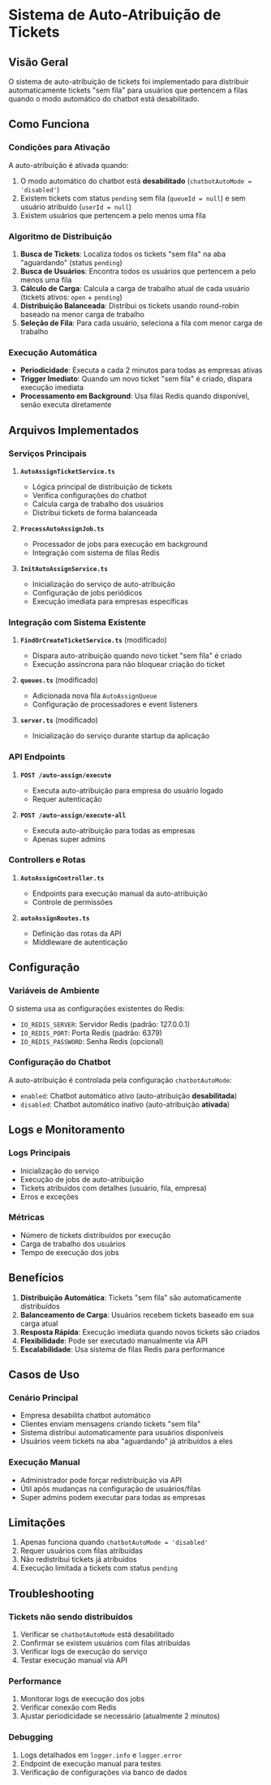 # Sistema de Auto-Atribuição de Tickets

## Visão Geral

O sistema de auto-atribuição de tickets foi implementado para distribuir automaticamente tickets "sem fila" para usuários que pertencem a filas quando o modo automático do chatbot está desabilitado.

## Como Funciona

### Condições para Ativação

A auto-atribuição é ativada quando:
1. O modo automático do chatbot está **desabilitado** (`chatbotAutoMode = 'disabled'`)
2. Existem tickets com status `pending` sem fila (`queueId = null`) e sem usuário atribuído (`userId = null`)
3. Existem usuários que pertencem a pelo menos uma fila

### Algoritmo de Distribuição

1. **Busca de Tickets**: Localiza todos os tickets "sem fila" na aba "aguardando" (status `pending`)
2. **Busca de Usuários**: Encontra todos os usuários que pertencem a pelo menos uma fila
3. **Cálculo de Carga**: Calcula a carga de trabalho atual de cada usuário (tickets ativos: `open` + `pending`)
4. **Distribuição Balanceada**: Distribui os tickets usando round-robin baseado na menor carga de trabalho
5. **Seleção de Fila**: Para cada usuário, seleciona a fila com menor carga de trabalho

### Execução Automática

- **Periodicidade**: Executa a cada 2 minutos para todas as empresas ativas
- **Trigger Imediato**: Quando um novo ticket "sem fila" é criado, dispara execução imediata
- **Processamento em Background**: Usa filas Redis quando disponível, senão executa diretamente

## Arquivos Implementados

### Serviços Principais

1. **`AutoAssignTicketService.ts`**
   - Lógica principal de distribuição de tickets
   - Verifica configurações do chatbot
   - Calcula carga de trabalho dos usuários
   - Distribui tickets de forma balanceada

2. **`ProcessAutoAssignJob.ts`**
   - Processador de jobs para execução em background
   - Integração com sistema de filas Redis

3. **`InitAutoAssignService.ts`**
   - Inicialização do serviço de auto-atribuição
   - Configuração de jobs periódicos
   - Execução imediata para empresas específicas

### Integração com Sistema Existente

1. **`FindOrCreateTicketService.ts`** (modificado)
   - Dispara auto-atribuição quando novo ticket "sem fila" é criado
   - Execução assíncrona para não bloquear criação do ticket

2. **`queues.ts`** (modificado)
   - Adicionada nova fila `AutoAssignQueue`
   - Configuração de processadores e event listeners

3. **`server.ts`** (modificado)
   - Inicialização do serviço durante startup da aplicação

### API Endpoints

1. **`POST /auto-assign/execute`**
   - Executa auto-atribuição para empresa do usuário logado
   - Requer autenticação

2. **`POST /auto-assign/execute-all`**
   - Executa auto-atribuição para todas as empresas
   - Apenas super admins

### Controllers e Rotas

1. **`AutoAssignController.ts`**
   - Endpoints para execução manual da auto-atribuição
   - Controle de permissões

2. **`autoAssignRoutes.ts`**
   - Definição das rotas da API
   - Middleware de autenticação

## Configuração

### Variáveis de Ambiente

O sistema usa as configurações existentes do Redis:
- `IO_REDIS_SERVER`: Servidor Redis (padrão: 127.0.0.1)
- `IO_REDIS_PORT`: Porta Redis (padrão: 6379)
- `IO_REDIS_PASSWORD`: Senha Redis (opcional)

### Configuração do Chatbot

A auto-atribuição é controlada pela configuração `chatbotAutoMode`:
- `enabled`: Chatbot automático ativo (auto-atribuição **desabilitada**)
- `disabled`: Chatbot automático inativo (auto-atribuição **ativada**)

## Logs e Monitoramento

### Logs Principais

- Inicialização do serviço
- Execução de jobs de auto-atribuição
- Tickets atribuídos com detalhes (usuário, fila, empresa)
- Erros e exceções

### Métricas

- Número de tickets distribuídos por execução
- Carga de trabalho dos usuários
- Tempo de execução dos jobs

## Benefícios

1. **Distribuição Automática**: Tickets "sem fila" são automaticamente distribuídos
2. **Balanceamento de Carga**: Usuários recebem tickets baseado em sua carga atual
3. **Resposta Rápida**: Execução imediata quando novos tickets são criados
4. **Flexibilidade**: Pode ser executado manualmente via API
5. **Escalabilidade**: Usa sistema de filas Redis para performance

## Casos de Uso

### Cenário Principal
- Empresa desabilita chatbot automático
- Clientes enviam mensagens criando tickets "sem fila"
- Sistema distribui automaticamente para usuários disponíveis
- Usuários veem tickets na aba "aguardando" já atribuídos a eles

### Execução Manual
- Administrador pode forçar redistribuição via API
- Útil após mudanças na configuração de usuários/filas
- Super admins podem executar para todas as empresas

## Limitações

1. Apenas funciona quando `chatbotAutoMode = 'disabled'`
2. Requer usuários com filas atribuídas
3. Não redistribui tickets já atribuídos
4. Execução limitada a tickets com status `pending`

## Troubleshooting

### Tickets não sendo distribuídos
1. Verificar se `chatbotAutoMode` está desabilitado
2. Confirmar se existem usuários com filas atribuídas
3. Verificar logs de execução do serviço
4. Testar execução manual via API

### Performance
1. Monitorar logs de execução dos jobs
2. Verificar conexão com Redis
3. Ajustar periodicidade se necessário (atualmente 2 minutos)

### Debugging
1. Logs detalhados em `logger.info` e `logger.error`
2. Endpoint de execução manual para testes
3. Verificação de configurações via banco de dados